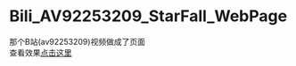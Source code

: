 # Bili_AV92253209_StarFall_WebPage
那个B站(av92253209)视频做成了页面  
查看效果[点击这里](https://timemach2017.github.io/Bili_AV92253209_StarFall_WebPage/index.html)
